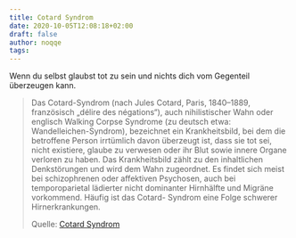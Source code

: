 ```yaml
---
title: Cotard Syndrom
date: 2020-10-05T12:08:18+02:00
draft: false
author: noqqe
tags:
---
```


Wenn du selbst glaubst tot zu sein und nichts dich vom Gegenteil überzeugen
kann.

> Das Cotard-Syndrom (nach Jules Cotard, Paris, 1840–1889, französisch „délire
> des négations“), auch nihilistischer Wahn oder englisch Walking Corpse
> Syndrome (zu deutsch etwa: Wandelleichen-Syndrom), bezeichnet ein
> Krankheitsbild, bei dem die betroffene Person irrtümlich davon überzeugt ist,
> dass sie tot sei, nicht existiere, glaube zu verwesen oder ihr Blut sowie
> innere Organe verloren zu haben. Das Krankheitsbild zählt zu den inhaltlichen
> Denkstörungen und wird dem Wahn zugeordnet. Es findet sich meist bei
> schizophrenen oder affektiven Psychosen, auch bei temporoparietal lädierter
> nicht dominanter Hirnhälfte und Migräne vorkommend. Häufig ist das Cotard-
> Syndrom eine Folge schwerer Hirnerkrankungen.
>
> Quelle: [Cotard Syndrom](https://de.wikipedia.org/wiki/Cotard-Syndrom)
